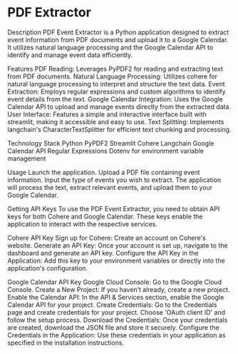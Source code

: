 # PDF Extractor

Description
PDF Event Extractor is a Python application designed to extract event information from PDF documents and upload it to a Google Calendar. It utilizes natural language processing and the Google Calendar API to identify and manage event data efficiently.

Features
PDF Reading: Leverages PyPDF2 for reading and extracting text from PDF documents.
Natural Language Processing: Utilizes cohere for natural language processing to interpret and structure the text data.
Event Extraction: Employs regular expressions and custom algorithms to identify event details from the text.
Google Calendar Integration: Uses the Google Calendar API to upload and manage events directly from the extracted data.
User Interface: Features a simple and interactive interface built with streamlit, making it accessible and easy to use.
Text Splitting: Implements langchain's CharacterTextSplitter for efficient text chunking and processing.

Technology Stack
Python
PyPDF2
Streamlit
Cohere
Langchain
Google Calendar API
Regular Expressions
Dotenv for environment variable management

Usage
Launch the application.
Upload a PDF file containing event information.
Input the type of events you wish to extract.
The application will process the text, extract relevant events, and upload them to your Google Calendar.

Getting API Keys
To use the PDF Event Extractor, you need to obtain API keys for both Cohere and Google Calendar. These keys enable the application to interact with the respective services.

Cohere API Key
Sign up for Cohere: Create an account on Cohere's website.
Generate an API Key: Once your account is set up, navigate to the dashboard and generate an API key.
Configure the API Key in the Application: Add this key to your environment variables or directly into the application's configuration.

Google Calendar API Key
Google Cloud Console: Go to the Google Cloud Console.
Create a New Project: If you haven’t already, create a new project.
Enable the Calendar API: In the API & Services section, enable the Google Calendar API for your project.
Create Credentials: Go to the Credentials page and create credentials for your project. Choose 'OAuth client ID' and follow the setup process.
Download the Credentials: Once your credentials are created, download the JSON file and store it securely.
Configure the Credentials in the Application: Use these credentials in your application as specified in the installation instructions.
